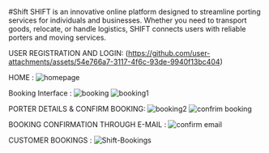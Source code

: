 
#Shift 
SHIFT is an innovative online platform designed to streamline porting services for individuals and businesses.
Whether you need to transport goods, relocate, or handle logistics, SHIFT connects users with reliable porters and moving services.


USER REGISTRATION AND LOGIN:
(https://github.com/user-attachments/assets/54e766a7-3117-4f6c-93de-9940f13bc404)

HOME :
![homepage](https://github.com/user-attachments/assets/730d5053-31c4-424c-b086-9e45fc8edcfb)

Booking Interface :
![booking](https://github.com/user-attachments/assets/123a482d-e46e-45c3-bb5c-efb3c8921383)
![booking1](https://github.com/user-attachments/assets/53e68d50-04ad-4044-8ef5-a86816d8ee95)

PORTER DETAILS & CONFIRM BOOKING:
![booking2](https://github.com/user-attachments/assets/35b766e2-27ea-48d0-9e20-65018d9e3c3b)
![confrim booking](https://github.com/user-attachments/assets/66f2c3a3-e253-4e3b-a40d-0752d07af581)



 BOOKING CONFIRMATION THROUGH E-MAIL :
![confirm email](https://github.com/user-attachments/assets/e411c0d1-63c1-4d70-b7ad-fc1d2af962af)


CUSTOMER BOOKINGS :
![Shift-Bookings](https://github.com/user-attachments/assets/a4a1913a-3e60-4380-b865-2741e6a81e3a)



